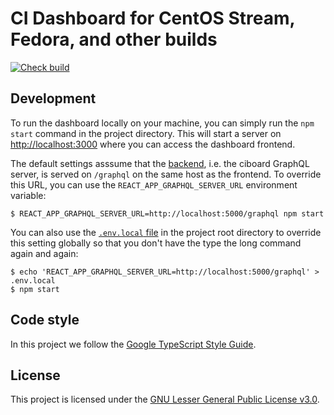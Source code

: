 # CI Dashboard for CentOS Stream, Fedora, and other builds

[![Check build](https://github.com/fedora-ci/ciboard/actions/workflows/build.yaml/badge.svg)](https://github.com/fedora-ci/ciboard/actions/workflows/build.yaml)

## Development

To run the dashboard locally on your machine, you can simply run the `npm start` command in the project directory. This will start a server on <http://localhost:3000> where you can access the dashboard frontend.

The default settings asssume that the [backend](https://github.com/fedora-ci/ciboard-server/), i.e. the ciboard GraphQL server, is served on `/graphql` on the same host as the frontend. To override this URL, you can use the `REACT_APP_GRAPHQL_SERVER_URL` environment variable:

    $ REACT_APP_GRAPHQL_SERVER_URL=http://localhost:5000/graphql npm start

You can also use the [`.env.local` file](https://create-react-app.dev/docs/adding-custom-environment-variables/) in the project root directory to override this setting globally so that you don't have the type the long command again and again:

    $ echo 'REACT_APP_GRAPHQL_SERVER_URL=http://localhost:5000/graphql' > .env.local
    $ npm start

## Code style

In this project we follow the [Google TypeScript Style Guide](https://google.github.io/styleguide/tsguide.html).

## License

This project is licensed under the [GNU Lesser General Public License v3.0](https://www.gnu.org/licenses/lgpl-3.0-standalone.html).
